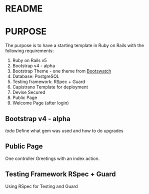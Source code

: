 # README


# PURPOSE

The purpose is to have a starting template in Ruby on Rails with the following requirements:

1. Ruby on Rails v5
2. Bootstrap v4 - alpha
3. Bootstrap Theme - one theme from [Bootswatch](https://github.com/thomaspark/bootswatch)
3. Database: PostgreSQL
4. Testing framework: RSpec + Guard
5. Capistrano Template for deployment
6. Devise Secured
7. Public Page
8. Welcome Page (after login)



## Bootstrap v4 - alpha

_todo_ Define what gem was used and how to do upgrades


## Public Page

One controller Greetings with an index action.

## Testing Framework RSpec + Guard

Using RSpec for Testing and Guard